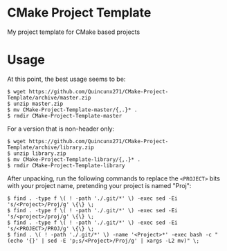 # CMake Project Template

My project template for CMake based projects

# Usage

At this point, the best usage seems to be:

```
$ wget https://github.com/Quincunx271/CMake-Project-Template/archive/master.zip
$ unzip master.zip
$ mv CMake-Project-Template-master/{,.}* .
$ rmdir CMake-Project-Template-master
```

For a version that is non-header only:


```
$ wget https://github.com/Quincunx271/CMake-Project-Template/archive/library.zip
$ unzip library.zip
$ mv CMake-Project-Template-library/{,.}* .
$ rmdir CMake-Project-Template-library
```

After unpacking, run the following commands to replace the `<PROJECT>` bits with your project name,
pretending your project is named "Proj":

```
$ find . -type f \( ! -path './.git/*' \) -exec sed -Ei 's/<Project>/Proj/g' \{\} \;
$ find . -type f \( ! -path './.git/*' \) -exec sed -Ei 's/<project>/proj/g' \{\} \;
$ find . -type f \( ! -path './.git/*' \) -exec sed -Ei 's/<PROJECT>/PROJ/g' \{\} \;
$ find . \( ! -path './.git/*' \) -name '<Project>*' -exec bash -c "(echo '{}' | sed -E 'p;s/<Project>/Proj/g' | xargs -L2 mv)" \;
```

